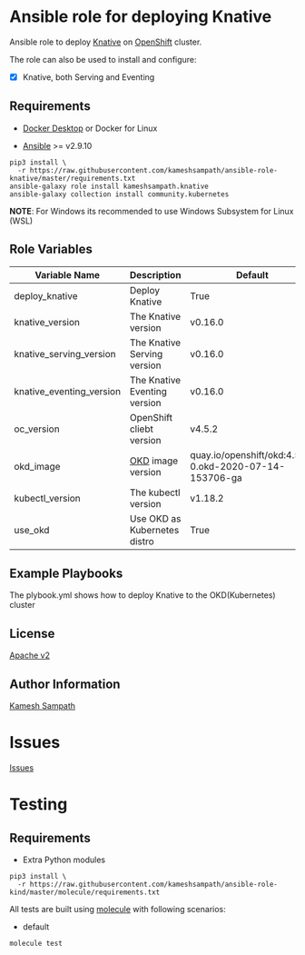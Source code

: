 Ansible role for deploying Knative
==================================

Ansible role to deploy [Knative](https://knative.dev) on [OpenShift](https://openshift.com) cluster.

The role can also be used to install and configure:

- [x] Knative, both Serving and Eventing

Requirements
------------

- [Docker Desktop](https://www.docker.com/products/docker-desktop) or Docker for Linux

- [Ansible](https://ansible.com) >= v2.9.10 

```shell
pip3 install \
  -r https://raw.githubusercontent.com/kameshsampath/ansible-role-knative/master/requirements.txt
ansible-galaxy role install kameshsampath.knative
ansible-galaxy collection install community.kubernetes
```
__NOTE__: For Windows its recommended to use Windows Subsystem for Linux (WSL)

Role Variables
--------------

| Variable Name| Description | Default |
|--|--|--|
| deploy_knative | Deploy Knative | True |
| knative_version | The Knative version | v0.16.0 |
| knative_serving_version | The Knative Serving version | v0.16.0 |
| knative_eventing_version | The Knative Eventing version | v0.16.0 |
| oc_version | OpenShift cliebt version | v4.5.2 |
| okd_image | [OKD](https://okd.io) image version | quay.io/openshift/okd:4.5.0-0.okd-2020-07-14-153706-ga |
| kubectl_version | The kubectl version | v1.18.2 |
| use_okd  | Use OKD as Kubernetes distro  | True |


Example Playbooks
----------------
The plybook.yml shows how to deploy Knative to the OKD(Kubernetes) cluster

License
-------

[Apache v2](https://github.com/kameshsampath/ansible-role-kind/tree/master/LICENSE)

Author Information
------------------

[Kamesh Sampath](mailto:kamesh.sampath@hotmail.com)

Issues
=======

[Issues](https://github.com/kameshsampath/ansible-role-kind/issues)

Testing
=======

Requirements
------------
- Extra Python modules
```shell
pip3 install \
  -r https://raw.githubusercontent.com/kameshsampath/ansible-role-kind/master/molecule/requirements.txt
```

All tests are built using [molecule](https://molecule.readthedocs.io/en/latest/index.html) with following scenarios:

* default 
```shell
molecule test
```

